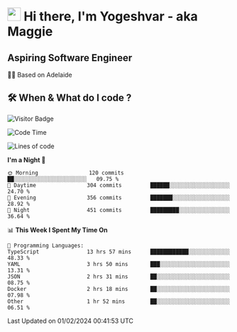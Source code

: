 <h1><img src="https://emojis.slackmojis.com/emojis/images/1531849430/4246/blob-sunglasses.gif?1531849430" width="30"/> Hi there, I'm Yogeshvar - aka Maggie</h1>

## Aspiring Software Engineer
🏂🏻  Based on Adelaide 

## 🛠 When & What do I code ?  

![Visitor Badge](https://visitor-badge.feriirawann.repl.co?username=yogeshvar&repo=yogeshvar&label=Visitors&style=plastic&color=%23457BFF&contentType=svg)

<!--START_SECTION:waka-->
![Code Time](http://img.shields.io/badge/Code%20Time-2%2C657%20hrs%206%20mins-blue)

![Lines of code](https://img.shields.io/badge/From%20Hello%20World%20I%27ve%20Written-4.1%20million%20lines%20of%20code-blue)

**I'm a Night 🦉** 

```text
🌞 Morning                120 commits         ██░░░░░░░░░░░░░░░░░░░░░░░   09.75 % 
🌆 Daytime                304 commits         ██████░░░░░░░░░░░░░░░░░░░   24.70 % 
🌃 Evening                356 commits         ███████░░░░░░░░░░░░░░░░░░   28.92 % 
🌙 Night                  451 commits         █████████░░░░░░░░░░░░░░░░   36.64 % 
```


📊 **This Week I Spent My Time On** 

```text
💬 Programming Languages: 
TypeScript               13 hrs 57 mins      ████████████░░░░░░░░░░░░░   48.33 % 
YAML                     3 hrs 50 mins       ███░░░░░░░░░░░░░░░░░░░░░░   13.31 % 
JSON                     2 hrs 31 mins       ██░░░░░░░░░░░░░░░░░░░░░░░   08.75 % 
Docker                   2 hrs 18 mins       ██░░░░░░░░░░░░░░░░░░░░░░░   07.98 % 
Other                    1 hr 52 mins        ██░░░░░░░░░░░░░░░░░░░░░░░   06.51 % 
```


 Last Updated on 01/02/2024 00:41:53 UTC
<!--END_SECTION:waka-->
